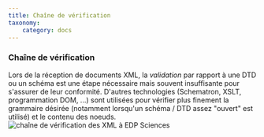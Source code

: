 ```yaml
---
title: Chaîne de vérification
taxonomy:
    category: docs
---
```


### Chaîne de vérification
Lors de la réception de documents XML, la *validation* par rapport à une
DTD ou un schéma est une étape nécessaire mais souvent insuffisante pour
s'assurer de leur conformité. D'autres technologies (Schematron, XSLT,
programmation DOM, ...) sont utilisées pour vérifier plus finement la
grammaire désirée (notamment lorsqu'un schéma / DTD assez "ouvert" est
utilisé) et le contenu des noeuds. ![chaîne de vérification des XML à
EDP Sciences](checking_edp.png)
